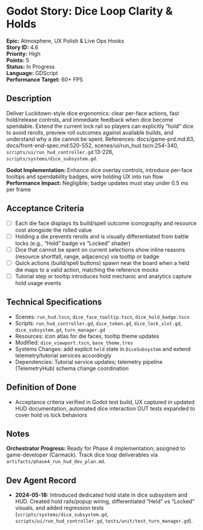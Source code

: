 # Godot Story: Dice Loop Clarity & Holds

**Epic:** Atmosphere, UX Polish & Live Ops Hooks  
**Story ID:** 4.6  
**Priority:** High  
**Points:** 5  
**Status:** In Progress  
**Language:** GDScript  
**Performance Target:** 60+ FPS

## Description
Deliver Luckitown-style dice ergonomics: clear per-face actions, fast hold/release controls, and immediate feedback when dice become spendable. Extend the current lock rail so players can explicitly “hold” dice to avoid rerolls, preview roll outcomes against available builds, and understand why a die cannot be spent. References: docs/game-prd.md:63, docs/front-end-spec.md:520-552, scenes/ui/run_hud.tscn:254-340, `scripts/ui/run_hud_controller.gd`:13-226, `scripts/systems/dice_subsystem.gd`.

**Godot Implementation:** Enhance dice overlay controls, introduce per-face tooltips and spendability badges, wire holding UX into run flow  
**Performance Impact:** Negligible; badge updates must stay under 0.5 ms per frame

## Acceptance Criteria
- [ ] Each die face displays its build/spell outcome iconography and resource cost alongside the rolled value
- [ ] Holding a die prevents rerolls and is visually differentiated from battle locks (e.g., “Hold” badge vs “Locked” shader)
- [ ] Dice that cannot be spent on current selections show inline reasons (resource shortfall, range, adjacency) via tooltip or badge
- [ ] Quick actions (build/spell buttons) spawn near the board when a held die maps to a valid action, matching the reference mocks
- [ ] Tutorial step or tooltip introduces hold mechanic and analytics capture hold usage events

## Technical Specifications
- Scenes: `run_hud.tscn`, `dice_face_tooltip.tscn`, `dice_hold_badge.tscn`
- Scripts: `run_hud_controller.gd`, `dice_token.gd`, `dice_lock_slot.gd`, `dice_subsystem.gd`, `turn_manager.gd`
- Resources: icon atlas for die faces, tooltip theme updates
- Modified: `dice_viewport.tscn`, `base_theme.tres`
- Systems Changes: add explicit `held` state in `DiceSubsystem` and extend telemetry/tutorial services accordingly
- Dependencies: Tutorial service updates; telemetry pipeline (TelemetryHub) schema change coordination

## Definition of Done
- Acceptance criteria verified in Godot test build, UX captured in updated HUD documentation, automated dice interaction GUT tests expanded to cover hold vs lock behaviors

## Notes
**Orchestrator Progress:** Ready for Phase 4 implementation; assigned to game-developer (Carmack). Track dice loop deliverables via `artifacts/phase4_run_hud_dev_plan.md`.

## Dev Agent Record
- **2024-05-18:** Introduced dedicated hold state in dice subsystem and HUD. Created hold rails/popup wiring, differentiated “Held” vs “Locked” visuals, and added regression tests (`scripts/systems/dice_subsystem.gd`, `scripts/ui/run_hud_controller.gd`, `tests/unit/test_turn_manager.gd`).
